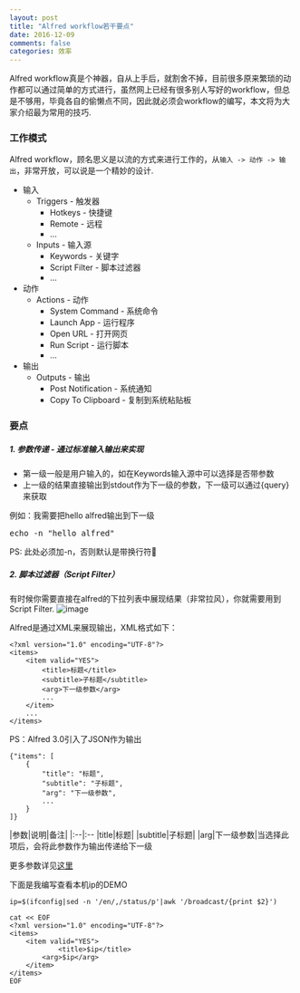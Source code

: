 ```yaml
---
layout: post
title: "Alfred workflow若干要点"
date: 2016-12-09
comments: false
categories: 效率
---
```


Alfred workflow真是个神器，自从上手后，就割舍不掉，目前很多原来繁琐的动作都可以通过简单的方式进行，虽然网上已经有很多别人写好的workflow，但总是不够用，毕竟各自的偷懒点不同，因此就必须会workflow的编写，本文将为大家介绍最为常用的技巧.


### 工作模式
 Alfred workflow，顾名思义是以流的方式来进行工作的，从`输入 -> 动作 -> 输出`，非常开放，可以说是一个精妙的设计.
 
* 输入
	* Triggers - 触发器
		* Hotkeys - 快捷键
		* Remote - 远程
		* ...
	* Inputs - 输入源
		* Keywords - 关键字
		* Script Filter - 脚本过滤器
		* ...
* 动作
	* Actions - 动作
		* System Command - 系统命令
		* Launch App - 运行程序
		* Open URL - 打开网页
		* Run Script - 运行脚本
		* ...
* 输出
	* Outputs - 输出
		* Post Notification - 系统通知
		* Copy To Clipboard - 复制到系统粘贴板
		
### 要点

##### 1. 参数传递 - 通过标准输入输出来实现

* 第一级一般是用户输入的，如在Keywords输入源中可以选择是否带参数
* 上一级的结果直接输出到stdout作为下一级的参数，下一级可以通过{query}来获取

例如：我需要把hello alfred输出到下一级
<pre>
echo -n "hello alfred" 
</pre>
PS: 此处必须加-n，否则默认是带换行符

##### 2. 脚本过滤器（Script Filter）

有时候你需要直接在alfred的下拉列表中展现结果（非常拉风），你就需要用到Script Filter.
![image](https://www.alfredapp.com/help/workflows/inputs/script-filter/json-example.png)

Alfred是通过XML来展现输出，XML格式如下：

```
<?xml version="1.0" encoding="UTF-8"?>
<items>
    <item valid="YES">
        <title>标题</title>
        <subtitle>子标题</subtitle>
		<arg>下一级参数</arg>
		...
    </item>
	...
</items>
```
PS：Alfred 3.0引入了JSON作为输出

```
{"items": [
    {
        "title": "标题",
        "subtitle": "子标题",
        "arg": "下一级参数",
        ...
    }
]}
```

|参数|说明|备注|
|:--|:--
|title|标题|
|subtitle|子标题|
|arg|下一级参数|当选择此项后，会将此参数作为输出传递给下一级

更多参数详见[这里](https://www.alfredapp.com/help/workflows/inputs/script-filter/json/)


下面是我编写查看本机ip的DEMO

```
ip=$(ifconfig|sed -n '/en/,/status/p'|awk '/broadcast/{print $2}')

cat << EOF
<?xml version="1.0" encoding="UTF-8"?>
<items>
    <item valid="YES">
        	<title>$ip</title>
		<arg>$ip</arg>
    </item>
</items>
EOF
```
